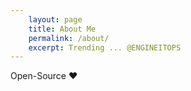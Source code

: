 ```yaml
---
    layout: page
    title: About Me
    permalink: /about/
    excerpt: Trending ... @ENGINEITOPS 
---
```







Open-Source ❤️ <!-- <i class="fas fa-heart" style="color: #ff0055"></i> -->



